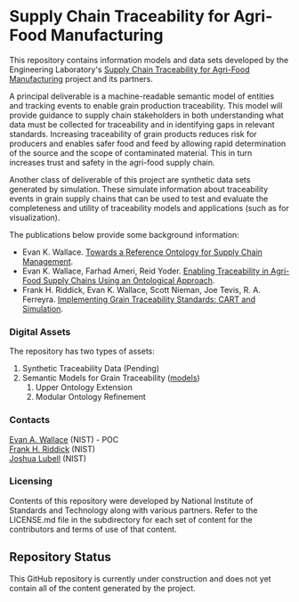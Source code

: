 # Supply Chain Traceability for Agri-Food Manufacturing

This repository contains information models and data sets developed by the
Engineering Laboratory's [Supply Chain Traceability for Agri-Food Manufacturing](https://www.nist.gov/programs-projects/supply-chain-traceability-agri-food-manufacturing) project and its partners.

A principal deliverable is a machine-readable semantic model of entities and tracking events to enable grain production traceability. This model will provide guidance to supply chain stakeholders in both understanding what data must be collected for traceability and in identifying gaps in relevant standards. Increasing traceability of grain products reduces risk for producers and enables safer food and feed by allowing rapid determination of the source and the scope of contaminated material.  This in turn increases trust and safety in the agri-food supply chain. 

Another class of deliverable of this project are synthetic data sets generated by simulation. These simulate information about traceability events in grain supply chains that can be used to test and evaluate the completeness and utility of traceability models and applications (such as for visualization).

The publications below provide some background information:

- Evan K. Wallace. [Towards a Reference Ontology for Supply Chain Management](https://www.nist.gov/publications/towards-reference-ontology-supply-chain-management).
- Evan K. Wallace, Farhad Ameri, Reid Yoder. [Enabling Traceability in Agri-Food Supply Chains Using an Ontological Approach](https://www.nist.gov/publications/enabling-traceability-agri-food-supply-chains-using-ontological-approach).
- Frank H. Riddick, Evan K. Wallace, Scott Nieman, Joe Tevis, R. A. Ferreyra. [Implementing Grain Traceability Standards: CART and Simulation](https://www.nist.gov/publications/implementing-grain-traceability-standards-cart-and-simulation).

### Digital Assets
The repository has two types of assets:
1. Synthetic Traceability Data (Pending)
2. Semantic Models for Grain Traceability ([models](https://github.com/usnistgov/SCT4AFM/tree/master/models))
   1. Upper Ontology Extension
   2. Modular Ontology Refinement

### Contacts
[Evan A. Wallace](https://www.nist.gov/people/evan-k-wallace) (NIST) - POC  
[Frank H. Riddick](https://www.nist.gov/people/frank-h-riddick) (NIST)  
[Joshua Lubell](https://www.nist.gov/people/joshua-lubell) (NIST)  

### Licensing
Contents of this repository were developed by National Institute of Standards and Technology along with various partners. Refer to the LICENSE.md file in the subdirectory for each set of content for the contributors and terms of use of that content.

## Repository Status

This GitHub repository is currently under construction and does not yet contain all of the content generated by the project.
